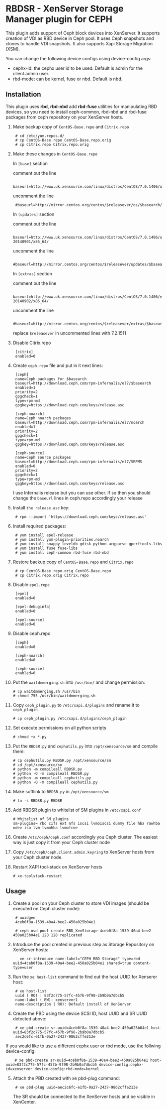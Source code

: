 # RBDSR - XenServer Storage Manager plugin for CEPH
This plugin adds support of Ceph block devices into XenServer.
It supports creation of VDI as RBD device in Ceph pool. 
It uses Ceph snapshots and clones to handle VDI snapshots. It also supports Xapi Storage Migration (XSM).

You can change the following device configs using device-config args:
- cephx-id: the cephx user id to be used. Default is admin for the client.admin user.
- rbd-mode: can be kernel, fuse or nbd. Default is nbd.

## Installation 

This plugin uses **rbd**, **rbd-nbd** add **rbd-fuse** utilities for manipulating RBD devices, so you need to install ceph-common, rbd-nbd and rbd-fuse packages from ceph repository on your XenServer hosts.

1. Make backup copy of ```CentOS-Base.repo``` and ```Citrix.repo```
 
		# cd /etc/yum.repos.d/
		# cp CentOS-Base.repo CentOS-Base.repo.orig
		# cp Citrix.repo Citrix.repo.orig

2. Make these changes in ```CentOS-Base.repo```

	In ```[base]``` section

	comment out the line
	
		baseurl=http://www.uk.xensource.com/linux/distros/CentOS/7.0.1406/os/x86_64/

	uncomment the line
	
		#baseurl=http://mirror.centos.org/centos/$releasever/os/$basearch/

	In ```[updates]``` section

	comment out the line

		baseurl=http://www.uk.xensource.com/linux/distros/CentOS/7.0.1406/updates-20140901/x86_64/

	uncomment the line

		#baseurl=http://mirror.centos.org/centos/$releasever/updates/$basearch/

	In ```[extras]``` section

	comment out the line

		baseurl=http://www.uk.xensource.com/linux/distros/CentOS/7.0.1406/extras-20140902/x86_64/

	uncomment the line

		#baseurl=http://mirror.centos.org/centos/$releasever/extras/$basearch/

	replace ```$releasever``` in uncommented lines with 7.2.1511

3. Disable Citrix.repo

		[citrix]
		enabled=0

4. Create ```ceph.repo``` file and put in it next lines:

		[ceph]
		name=Ceph packages for $basearch
		baseurl=http://download.ceph.com/rpm-infernalis/el7/$basearch
		enabled=1
		priority=2
		gpgcheck=1
		type=rpm-md
		gpgkey=https://download.ceph.com/keys/release.asc
		
		[ceph-noarch]
		name=Ceph noarch packages
		baseurl=http://download.ceph.com/rpm-infernalis/el7/noarch
		enabled=1
		priority=2
		gpgcheck=1
		type=rpm-md
		gpgkey=https://download.ceph.com/keys/release.asc
		
		[ceph-source]
		name=Ceph source packages
		baseurl=http://download.ceph.com/rpm-infernalis/el7/SRPMS
		enabled=0
		priority=2
		gpgcheck=1
		type=rpm-md
		gpgkey=https://download.ceph.com/keys/release.asc

	I use Infernalis release but you can use other.
	If so then you should change the ```baseurl``` lines in ceph.repo accordingly your release

5. Install ```the release.asc``` key:

		# rpm --import 'https://download.ceph.com/keys/release.asc'

6. Install required packages:

		# yum install epel-release	
		# yum install yum-plugin-priorities.noarch
		# yum install snappy leveldb gdisk python-argparse gperftools-libs
		# yum install fuse fuse-libs
		# yum install ceph-common rbd-fuse rbd-nbd

7. Restore backup copy of ```CentOS-Base.repo``` and ```Citrix.repo```

		# cp CentOS-Base.repo.orig CentOS-Base.repo
		# cp Citrix.repo.orig Citrix.repo

8. Disable ```epel.repo```

		[epel]
		enabled=0
	
		[epel-debuginfo]
		enabled=0
	
		[epel-source]
		enabled=0

9. Disable ceph.repo

		[ceph]
		enabled=0
	
		[ceph-noarch]
		enabled=0
	
		[ceph-source]
		enabled=0

10. Put the ```waitdmmerging.sh``` into ```/usr/bin/``` and change permission: 

		# cp waitdmmerging.sh /usr/bin
		# chmod 755 /usr/bin/waitdmmerging.sh

11. Copy ```ceph_plugin.py``` to ```/etc/xapi.d/plugins``` and rename it to ```ceph_plugin``` 

		# cp ceph_plugin.py /etc/xapi.d/plugins/ceph_plugin

12. Set execute permissions on all python scripts

		# chmod +x *.py
		
13. Put the ```RBDSR.py``` and ```cephutils.py``` into  ```/opt/xensource/sm``` and compile them:

		# cp cephutils.py RBDSR.py /opt/xensource/sm
		# cd /opt/xensource/sm
		# python -m compileall RBDSR.py
		# python -O -m compileall RBDSR.py
		# python -m compileall cephutils.py
		# python -O -m compileall cephutils.py

14. Make softlink to ```RBDSR.py``` in ```/opt/xensource/sm```
	
		# ln -s RBDSR.py RBDSR 


14. Add RBDSR plugin to whitelist of SM plugins in ```/etc/xapi.conf```

		# Whitelist of SM plugins
		sm-plugins= rbd cifs ext nfs iscsi lvmoiscsi dummy file hba rawhba udev iso lvm lvmohba lvmofcoe

15. Create ```/etc/ceph/ceph.conf``` accordingly you Ceph cluster. The easiest way is just copy it from your Ceph cluster node

16. Copy ```/etc/ceph/ceph.client.admin.keyring``` to XenServer hosts from your Ceph cluster node. 

17. Restart XAPI tool-stack on XenServer hosts

		# xe-toolstack-restart 


## Usage

1. Create a pool on your Ceph cluster to store VDI images (should be executed on Ceph cluster node):

		# uuidgen
		4ceb0f8a-1539-40a4-bee2-450a025b04e1

		# ceph osd pool create RBD_XenStorage-4ceb0f8a-1539-40a4-bee2-450a025b04e1 128 128 replicated

2. Introduce the pool created in previous step as Storage Repository on XenServer hosts:

		  xe sr-introduce name-label="CEPH RBD Storage" type=rbd uuid=4ceb0f8a-1539-40a4-bee2-450a025b04e1 shared=true content-type=user
		
3. Run the ```xe host-list``` command to find out the host UUID for Xenserer host:

		# xe host-list
		uuid ( RO) : 83f2c775-57fc-457b-9f98-2b9b0a7dbcb5
		name-label ( RW): xenserver1
		name-description ( RO): Default install of XenServer

4. Create the PBD using the device SCSI ID, host UUID and SR UUID detected above:

		# xe pbd-create sr-uuid=4ceb0f8a-1539-40a4-bee2-450a025b04e1 host-uuid=83f2c775-57fc-457b-9f98-2b9b0a7dbcb5
		aec2c6fc-e1fb-0a27-2437-9862cffe213e

If you would like to use a different cephx user or rbd mode, use the follwing device-config:
		
		# xe pbd-create sr-uuid=4ceb0f8a-1539-40a4-bee2-450a025b04e1 host-uuid=83f2c775-57fc-457b-9f98-2b9b0a7dbcb5 device-config:cephx-id=xenserver device-config:rbd-mode=kernel
		

5. Attach the PBD created with xe pbd-plug command:

		# xe pbd-plug uuid=aec2c6fc-e1fb-0a27-2437-9862cffe213e
		
	The SR should be connected to the XenServer hosts and be visible in XenCenter.
